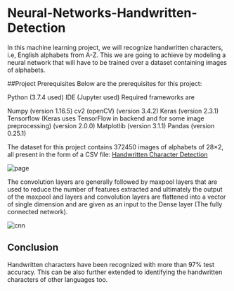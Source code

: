 # Neural-Networks-Handwritten-Detection
In this machine learning project, we will recognize handwritten characters, i.e, English alphabets from A-Z. This we are going to achieve by modeling a neural network that will have to be trained over a dataset containing images of alphabets.

##Project Prerequisites
Below are the prerequisites for this project:

Python (3.7.4 used)
IDE (Jupyter used)
Required frameworks are

Numpy (version 1.16.5)
cv2 (openCV) (version 3.4.2)
Keras (version 2.3.1)
Tensorflow (Keras uses TensorFlow in backend and for some image preprocessing) (version 2.0.0)
Matplotlib (version 3.1.1)
Pandas (version 0.25.1)

The dataset for this project contains 372450 images of alphabets of 28×2, all present in the form of a CSV file:
[Handwritten Character Detection](https://www.kaggle.com/datasets/sachinpatel21/az-handwritten-alphabets-in-csv-format)



![page](https://user-images.githubusercontent.com/118565420/205702196-b4ef0908-34d3-479e-b30a-ddbb9c50df3a.jpg)

The convolution layers are generally followed by maxpool layers that are used to reduce the number of features extracted and ultimately the output of the maxpool and layers and convolution layers are flattened into a vector of single dimension and are given as an input to the Dense layer (The fully connected network).

![cnn](https://user-images.githubusercontent.com/118565420/205702330-c07bf60b-50e8-4b0d-897a-7137fcf793a0.jpg)


## Conclusion
Handwritten characters have been recognized with more than 97% test accuracy. This can be also further extended to identifying the handwritten characters of other languages too.
